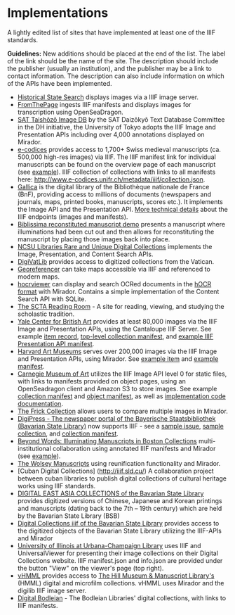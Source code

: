 # Implementations

A lightly edited list of sites that have implemented at least one of the IIIF standards.

**Guidelines:** New additions should be placed at the end of the list. The label of the link should be the name of the site. The description should include the publisher (usually an institution), and the publisher may be a link to contact information. The description can also include information on which of the APIs have been implemented.

- [Historical State Search](http://historicalstate.lib.ncsu.edu/search) displays images via a IIIF image server.
- [FromThePage](http://www.fromthepage.com) ingests IIIF manifests and displays images for transcription using OpenSeaDragon.
- [SAT Taishōzō Image DB](http://dzkimgs.l.u-tokyo.ac.jp/SATi/images.php?alang=en) by the SAT Daizōkyō Text Database Committee in the DH initiative, the University of Tokyo adopts the IIIF Image and Presentation APIs including over 4,000 annotations displayed on Mirador.
- [e-codices](http://www.e-codices.unifr.ch) provides access to 1,700+ Swiss medieval manuscripts (ca. 500,000 high-res images) via IIIF. The IIIF manifest link for individual manuscripts can be found on the overview page of each manuscript (see [example](http://www.e-codices.unifr.ch/en/searchresult/list/one/csg/0857)). IIIF collection of collections with links to all manifests here: <http://www.e-codices.unifr.ch/metadata/iiif/collection.json>.
- [Gallica](http://gallica.bnf.fr/) is the digital library of the Bibliothèque nationale de France (BnF), providing access to millions of documents (newspapers and journals, maps, printed books, manuscripts, scores etc.). It implements the Image API and the Presentation API. [More technical details](http://doc.biblissima-condorcet.fr/entrepots-iiif-biblissima) about the IIIF endpoints (images and manifests).
- [Biblissima reconstituted manuscript demo](http://demos.biblissima-condorcet.fr/chateauroux/osd-demo/) presents a manuscript where illuminations had been cut out and then allows for reconstituting the manuscript by placing those images back into place.
- [NCSU Libraries Rare and Unique Digital Collections](https://d.lib.ncsu.edu/collections/) implements the Image, Presentation, and Content Search APIs.
- [DigiVatLib](http://digi.vatlib.it/) provides access to digitized collections from the Vatican.
- [Georeferencer](http://www.georeferencer.com/) can take maps accessible via IIIF and referenced to modern maps.
- [hocrviewer](https://github.com/jbaiter/hocrviewer-mirador) can display and search OCRed documents in the [hOCR format](http://kba.github.io/hocr-spec/1.2/) with Mirador. Contains a simple implementation of the Content Search API with SQLite.
- [The SCTA Reading Room](http://scta.lombardpress.org/) - A site for reading, viewing, and studying the scholastic tradition.
- [Yale Center for British Art](http://britishart.yale.edu/) provides at least 80,000 images via the IIIF Image and Presentation APIs, using the Cantaloupe IIIF Server. See example [item record](http://collections.britishart.yale.edu/vufind/Record/1669236), [top-level collection manifest](http://manifests.britishart.yale.edu/collection/top), and [example IIIF Presentation API manifest](http://manifests.britishart.yale.edu/manifest/5005).
- [Harvard Art Museums](http://www.harvardartmuseums.org/) serves over 200,000 images via the IIIF Image and Presentation APIs, using Mirador. See [example item](http://www.harvardartmuseums.org/tour/drawing-the-invention-of-a-modern-medium/slide/8568) and [example manifest](http://iiif.harvardartmuseums.org/manifests/object/299843).
- [Carnegie Museum of Art](http://cmoa.org/about/) utilizes the IIIF Image API level 0 for static files, with links to manifests provided on object pages, using an OpenSeadragon client and Amazon S3 to store images. See example [collection manifest](https://cmoa-records-images.s3.amazonaws.com/collection/top.json) and [object manifest](http://cmoa-records-images.s3.amazonaws.com/fv001_001_003_001_B014_F05_002/manifest.json), as well as [implementation code documentation](https://github.com/cmoa/iiif_s3).
- [The Frick Collection](http://digitalcollections.frick.org/digico/#/) allows users to compare multiple images in Mirador.
- [DigiPress - The newspaper portal of the Bayerische Staatsbibliothek (Bavarian State Library)](https://digipress.digitale-sammlungen.de/) now supports IIIF - see a [sample issue](https://digipress.digitale-sammlungen.de/view/bsb00012484_00382_u001/1), [sample collection](https://api.digitale-sammlungen.de/iiif/presentation/bsb00012484/view.html), and [collection manifest](https://api.digitale-sammlungen.de/iiif/presentation/v2/bsb00012484/manifest).
- [Beyond Words: Illuminating Manuscripts in Boston Collections](http://beyondwords2016.org/) multi-institutional collaboration using annotated IIIF manifests and Mirador (see [example](http://beyondwords2016.org/objects/leaves-from-an-antiphonal-and-a-gradual)).
- [The Wolsey Manuscripts](http://www.wolseymanuscripts.ac.uk/manuscripts) using reunification functionality and Mirador.
- [Cuban Digital Collections] (http://iiif.sld.cu/) A collaboration project between cuban libraries to publish digital collections of cultural heritage works using IIIF standards. 
- [DIGITAL EAST ASIA COLLECTIONS of the Bavarian State Library](https://ostasien.digitale-sammlungen.de/?locale=en) provides digitized versions of Chinese, Japanese and Korean printings and manuscripts (dating back to the 7th – 19th century) which are held by the Bavarian State Library (BSB)
- [Digital Collections iiif of the Bavarian State Library](https://app.digitale-sammlungen.de/bookshelf/?language=en) provides access to the digitized objects of the Bavarian State Library utilizing the IIIF-APIs and Mirador
- [University of Illinois at Urbana-Champaign Library](https://digital.library.illinois.edu/items?fq%5B%5D=primary_media_category%3A0) uses IIIF and UniversalViewer for presenting their image collections on their Digital Collections website. IIIF manifest.json and info.json are provided under the button "View" on the viewer's page (top right).
- [vHMML](https://www.vhmml.org) provides access to [The Hill Museum & Manuscript Library's](http://hmml.org/) (HMML) digital and microfilm collections. vHMML uses Mirador and the digilib IIIF image server.
- [Digital Bodleian](https://digital.bodleian.ox.ac.uk) - The Bodleian Libraries' digital collections, with links to IIIF manifests.
